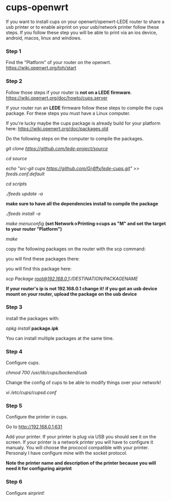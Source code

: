 # cups-openwrt
If you want to install cups on your openwrt/openwrt-LEDE router to share a usb printer or to enable airprint on your usb/network printer follow these steps. If you follow these step you will be able to print via an ios device, android, macos, linux and windows.

### Step 1
Find the "Platform" of your router on the openwrt. https://wiki.openwrt.org/toh/start

### Step 2
Follow those steps if your router is **not on a LEDE firmware**. https://wiki.openwrt.org/doc/howto/cups.server

If your router run an **LEDE** firmware follow these steps to compile the cups package. For these steps you must have a Linux computer. 

If you're lucky maybe the cups package is already build for your platform here: https://wiki.openwrt.org/doc/packages.old

Do the following steps on the computer to compile the packages.

*git clone https://github.com/lede-project/source*

*cd source*

*echo "src-git cups https://github.com/Gr4ffy/lede-cups.git" >> feeds.conf.default*

*cd scripts*

*./feeds update -a*

**make sure to have all the dependencies install to compile the package**

*./feeds install -a*

*make menuconfig* **(set Network->Printing->cups as "M" and set the target to your router "Platform")**

*make*

copy the following packages on the router with the scp command: 

you will find these packages there:


you will find this package here:


*scp Package root@192.168.0.1:/DESTINATION/PACKAGENAME*

**If your router's ip is not 192.168.0.1 change it!**
**if you got an usb device mount on your router, upload the package on the usb device**

### Step 3
install the packages with:

*opkg install* **package.ipk**

You can install multiple packages at the same time.

### Step 4
Configure cups.

*chmod 700 /usr/lib/cups/backend/usb*

Change the config of cups to be able to modify things over your network!

*vi /etc/cups/cupsd.conf*

### Step 5
Configure the printer in cups.

Go to http://192.168.0.1:631

Add your printer. If your printer is plug via USB you should see it on the screen. 
If your printer is a network printer you will have to configure it manualy. You will choose the prococol compatible with your printer. Personaly I have configure mine with the socket protocol.

**Note the printer name and description of the printer because you will need it for configuring airprint**

### Step 6
Configure airprint!

